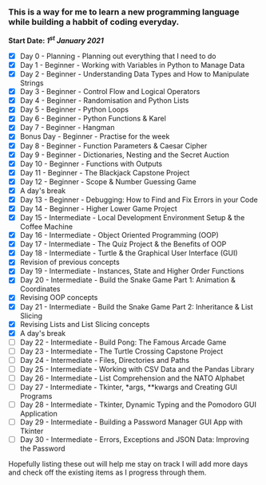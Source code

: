 ### This is a way for me to learn a new programming language while building a habbit of coding everyday.
**Start Date: *1<sup>st</sup> January 2021***
- [x] Day 0 - Planning - Planning out everything that I need to do
- [x] Day 1 - Beginner - Working with Variables in Python to Manage Data
- [x] Day 2 - Beginner - Understanding Data Types and How to Manipulate Strings
- [x] Day 3 - Beginner - Control Flow and Logical Operators
- [x] Day 4 - Beginner - Randomisation and Python Lists
- [x] Day 5 - Beginner - Python Loops
- [x] Day 6 - Beginner - Python Functions & Karel
- [x] Day 7 - Beginner - Hangman
- [x] Bonus Day - Beginner - Practise for the week
- [x] Day 8 - Beginner - Function Parameters & Caesar Cipher
- [x] Day 9 - Beginner - Dictionaries, Nesting and the Secret Auction
- [x] Day 10 - Beginner - Functions with Outputs
- [x] Day 11 - Beginner - The Blackjack Capstone Project
- [x] Day 12 - Beginner - Scope & Number Guessing Game
- [x] A day's break
- [x] Day 13 - Beginner - Debugging: How to Find and Fix Errors in your Code
- [x] Day 14 - Beginner - Higher Lower Game Project
- [x] Day 15 - Intermediate - Local Development Environment Setup & the Coffee Machine
- [x] Day 16 - Intermediate - Object Oriented Programming (OOP)
- [x] Day 17 - Intermediate - The Quiz Project & the Benefits of OOP
- [x] Day 18 - Intermediate - Turtle & the Graphical User Interface (GUI)
- [x] Revision of previous concepts
- [x] Day 19 - Intermediate - Instances, State and Higher Order Functions
- [x] Day 20 - Intermediate - Build the Snake Game Part 1: Animation & Coordinates
- [x] Revising OOP concepts
- [x] Day 21 - Intermediate - Build the Snake Game Part 2: Inheritance & List Slicing
- [x] Revising Lists and List Slicing concepts
- [x] A day's break
- [ ] Day 22 - Intermediate - Build Pong: The Famous Arcade Game
- [ ] Day 23 - Intermediate - The Turtle Crossing Capstone Project
- [ ] Day 24 - Intermediate - Files, Directories and Paths
- [ ] Day 25 - Intermediate - Working with CSV Data and the Pandas Library
- [ ] Day 26 - Intermediate - List Comprehension and the NATO Alphabet
- [ ] Day 27 - Intermediate - Tkinter, *args, **kwargs and Creating GUI Programs
- [ ] Day 28 - Intermediate - Tkinter, Dynamic Typing and the Pomodoro GUI Application
- [ ] Day 29 - Intermediate - Building a Password Manager GUI App with Tkinter
- [ ] Day 30 - Intermediate - Errors, Exceptions and JSON Data: Improving the Password

Hopefully listing these out will help me stay on track I will add more days and check off the existing items as I progress through them.
